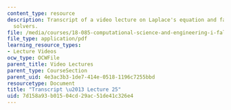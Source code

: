 ```yaml
---
content_type: resource
description: Transcript of a video lecture on Laplace's equation and fast Poisson
  solvers.
file: /media/courses/18-085-computational-science-and-engineering-i-fall-2008/7d158a93b01504cd29ac51de41c326e4_18-085F08-L25.pdf
file_type: application/pdf
learning_resource_types:
- Lecture Videos
ocw_type: OCWFile
parent_title: Video Lectures
parent_type: CourseSection
parent_uid: 4e3ac3b3-1de7-414e-0518-1196c7255bbd
resourcetype: Document
title: "Transcript \u2013 Lecture 25"
uid: 7d158a93-b015-04cd-29ac-51de41c326e4
---
```

